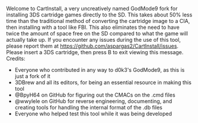 Welcome to CartInstall, a very uncreatively named GodMode9 fork for installing 3DS cartridge games directly to the SD.
This takes about 50% less time than the traditional method of converting the cartridge image to a CIA, then installing with a tool like FBI. This also eliminates the need to have twice the amount of space free on the SD compared to what the game will actually take up.
If you encounter any issues during the use of this tool, please report them at https://github.com/aspargas2/CartInstall/issues.
Please insert a 3DS cartridge, then press B to exit viewing this message.
Credits:
* Everyone who contributed in any way to d0k3's GodMode9, as this is just a fork of it
* 3DBrew and all its editors, for being an essential resource in making this tool
* @BpyH64 on GitHub for figuring out the CMACs on the .cmd files
* @wwylele on GitHub for reverse engineering, documenting, and creating tools for handling the internal format of the .db files
* Everyone who helped test this tool while it was being developed
